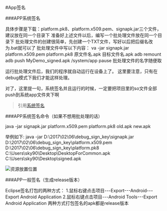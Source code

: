 #App签名


###APP系统签名

具体步骤是下载：platform.pk8、platform.x509.pem、signapk.jar三个文件，建议放在同一个目录下
准备好上述文件以后，编写一个批处理文件放在同一个目录下
批处理文件的创建很简单，先创建一个TXT文件，写好以后把后缀名改为.bat就可以了
批处理文件中写以下内容：
va -jar signapk.jar platform.x509.pem platform.pk8  原文件名.apk 目标文件名.apk
adb remount
adb push MyDemo_signed.apk  /system/app
pause
批处理文件的名字随便取

运行批处理文件后，我们的程序就自动运行在设备上了。
这里要注意，只有在debug模式下我们才能这样处理。

对了，这里提一句，系统签名并且运行的时候，一定要把项目里的so文件全部push到系统app文件夹下啊
>引用[系统签名](http://blog.csdn.net/u011791526/article/details/52151130)


###APP系统签名命令（如果不想用批处理的话）

 java -jar signapk.jar  platform.x509.pem   platform.pk8 old.apk new.apk

举例如下:
java -jar D:\2017\02\06\debug_sign_key\signapk.jar D:\2017\02\06\debug_sign_key\platform.x509.pem D:\2017\02\06\debug_sign_key\platform.pk8 C:\Users\sky90\Desktop\DesktopForCommon.apk C:\Users\sky90\Desktop\signed.apk


![资源放置位置](http://t3.qpic.cn/mblogpic/c27407de90facb438550/460)



###APP一般签名（生成release版本）

Eclipse签名打包的两种方式：
1.鼠标右键点击项目---Export---Android---Export Android Application
2.鼠标右键点击项目---Android Tools---Export Android Application
两种方式打包签名的apk都是release版本























